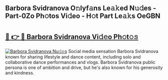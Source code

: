 ## Barbora Svidranova O𝚗lyf𝚊ns Le𝚊𝚔ed N𝚞𝚍es - Part-0Zo Ph𝚘tos Vi𝚍eo - H𝚘t Part Le𝚊𝚔s OeGBN

# <h2><a href="http://hf30o0.feru.top/?c=Barbora+Svidranova">🔗 👉 🔴 Barbora Svidranova Vi𝚍𝚎o Ph𝚘t𝚘𝚜</a></h2>

[![Barbora Svidranova Nu𝚍𝚎s](https://i.imgur.com/0TWrTi3.gif)](http://hf30o0.feru.top/?c=Barbora+Svidranova)
Social media sensation Barbora Svidranova known for sharing lifestyle and dance content, including solo and collaborative dance performances and vlogs. Barbora Svidranova public persona is one of ambition and drive, but he's also known for his generosity and kindness. 
